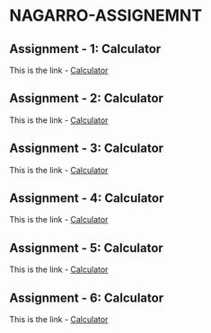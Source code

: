 # NAGARRO-ASSIGNEMNT

## Assignment - 1: Calculator
This is the link - [Calculator](https://utsav1004.github.io/NAGARRO-ASSIGNEMNT/Calculator/)

## Assignment - 2: Calculator
This is the link - [Calculator](https://utsav1004.github.io/NAGARRO-ASSIGNEMNT/Calculator/)

## Assignment - 3: Calculator
This is the link - [Calculator](https://utsav1004.github.io/NAGARRO-ASSIGNEMNT/Calculator/)

## Assignment - 4: Calculator
This is the link - [Calculator](https://utsav1004.github.io/NAGARRO-ASSIGNEMNT/Calculator/)

## Assignment - 5: Calculator
This is the link - [Calculator](https://utsav1004.github.io/NAGARRO-ASSIGNEMNT/Calculator/)

## Assignment - 6: Calculator
This is the link - [Calculator](https://utsav1004.github.io/NAGARRO-ASSIGNEMNT/Calculator/)
